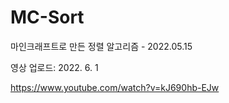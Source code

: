 # MC-Sort
마인크래프트로 만든 정렬 알고리즘 - 2022.05.15

영상 업로드: 2022. 6. 1

https://www.youtube.com/watch?v=kJ690hb-EJw
